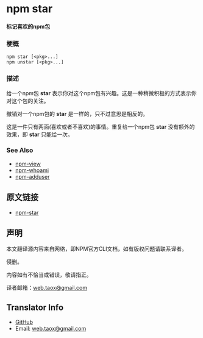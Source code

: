 # npm star

**标记喜欢的npm包**

### 梗概

```shell
npm star [<pkg>...]
npm unstar [<pkg>...]
```

### 描述

给一个npm包 **star** 表示你对这个npm包有兴趣。这是一种稍微积极的方式表示你对这个包的关注。

撤销对一个npm包的 **star** 是一样的，只不过意思是相反的。

这是一件只有两面(喜欢或者不喜欢)的事情。重复给一个npm包 **star** 没有额外的效果，即 **star** 只能给一次。

### See Also

* [npm-view](https://NinjiaHub.github.io/NPM-CLI-Commands/docs/npm-view "npm-view")
* [npm-whoami](https://NinjiaHub.github.io/NPM-CLI-Commands/docs/npm-whoami "npm-whoami")
* [npm-adduser](https://NinjiaHub.github.io/NPM-CLI-Commands/docs/npm-adduser "npm-adduser")

## 原文链接

* [npm-star](https://docs.npmjs.com/cli/star)

## 声明

本文翻译源内容来自网络，即NPM官方CLI文档，如有版权问题请联系译者。

侵删。

内容如有不恰当或错误，敬请指正。

译者邮箱：<web.taox@gmail.com>

## Translator Info

* [GitHub](https://github.com/Tao-Quixote)
* Email: <web.taox@gmail.com>
